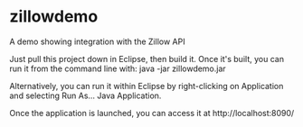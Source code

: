 # zillowdemo
A demo showing integration with the Zillow API

Just pull this project down in Eclipse, then build it. Once it's built, you can run it from the command line with:
java -jar zillowdemo.jar

Alternatively, you can run it within Eclipse by right-clicking on Application and selecting Run As... Java Application.

Once the application is launched, you can access it at http://localhost:8090/
